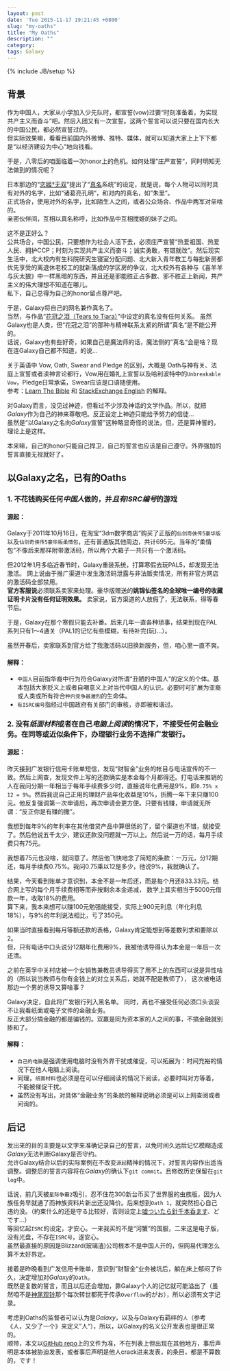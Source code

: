 ```yaml
---
layout: post
date: 'Tue 2015-11-17 19:21:45 +0800'
slug: "my-oaths"
title: "My Oaths"
description: ""
category: 
tags: Galaxy
---
```

{% include JB/setup %}

## 背景

作为中国人，大家从小学加入少先队时，都宣誓(vow)过要“时刻准备着，为实现共产主义而奋斗”吧。然后入团又有一次宣誓。这两个誓言可以说只要在国内长大的中国公民，都必然宣誓过的。  
但实际效果嘛，看看目前国内外微博、推特、媒体，就可以知道大家上上下下都是“以经济建设为中心”地向钱看。

于是，八零后的咱面临着一次honor上的危机。如何处理”庄严宣誓“，同时明知无法做到的情况呢？

日本那边的“[恋姬†无双](https://zh.wikipedia.org/zh-hans/戀姬†無雙)”提出了“[真名](https://zh.wikipedia.org/wiki/%E6%88%80%E5%A7%AC%E2%80%A0%E7%84%A1%E9%9B%99%E7%B3%BB%E5%88%97%E8%A7%92%E8%89%B2%E5%88%97%E8%A1%A8)系统”的设定，就是说，每个人物可以同时具有对外的名字，比如“诸葛亮孔明“，和对内的真名，如”朱里“。  
正式场合，使用对外的名字，比如陌生人之间，或者公众场合、作品中两军对垒啥的。  
亲密伙伴间，互相以真名称呼，比如作品中互相搅姫的妹子之间。

这不是正好么？  
公共场合，中国公民，只要想作为社会人活下去，必须庄严宣誓“热爱祖国、热爱人民、拥护CCP；时刻为实现共产主义而奋斗；诚实勇敢，有错就改”。然后现实生活中，北大校内有生科院研究生寝室分配问题、北大新入青年教工与每批新房都优先享受的离退休老校工的就新落成的学区房的争议，北大校外有各种与《喜羊羊与灰太狼》中一样黑暗的东西，并且还是邪能胜正占多数、邪不胜正上新闻，共产主义的伟大理想不知道在哪儿。  
私下，自己总得为自己的honor留点尊严吧。

于是，Galaxy将自己的网名兼作真名了。  
当然，与作品“[花冠之泪（Tears to Tiara）](https://zh.wikipedia.org/wiki/%E8%8A%B1%E5%86%A0%E4%B9%8B%E6%B7%9A)”中设定的真名没有任何关系。
虽然Galaxy也是人类，但“花冠之泪”的那种与精神联系太紧的所谓”真名“是不能公开的。  
话说，Galaxy也有些好奇，如果自己是魔法师的话，魔法侧的”真名“会是啥？现在连Galaxy自己都不知道，的说…

关于英语中 Vow, Oath, Swear and Pledge 的区别，大概是 Oath与神有关、法庭上宣誓或者渎神言论都行，Vow用在婚礼上宣誓以及哈利波特中的`Unbreakable Vow`，Pledge日常承诺，Swear应该是口语随便用。  
参考：[Learn The Bible](https://www.learnthebible.org/vow-oath-swear-and-pledge.html) 和 [StackExchange English](http://english.stackexchange.com/questions/11565/oath-vs-pledge-vs-vow) 的解释。

对Galaxy而言，没见过神迹，但看过不少涉及神话的文学作品。所以，就把*Galaxy*作为自己的神来尊敬吧。反正设定上神迹只能给予努力的信徒…  
虽然是“以Galaxy之名向*Galaxy*宣誓”这种略显奇怪的说法，但，还是算神誓的，理论上是这样。

本来嘛，自己的honor只能自己捍卫，自己的誓言也应该是自己遵守。外界强加的誓言直接无视就好了。

## 以Galaxy之名，已有的Oaths

### 1. 不花钱购买任何*中国人*做的，并*且有ISRC编号*的游戏

#### 源起：

Galaxy于2011年10月16日，在淘宝“3dm数字商店”购买了正版的`仙剑奇侠传5豪华版`以及`仙剑奇侠传5豪华版柔情包`，还有普通版其他周边，共计695元。当年的“柔情包”不像后来那样附带激活码，所以两个大箱子一共只有一个激活码。

但2012年1月多临近春节时，Galaxy重装系统，打算寒假去玩PAL5，却发现无法激活。
网上说由于推广渠道中发生激活码泄露与非法贩卖情况，所有非官方网店的激活码全部禁用。  
**官方客服说**必须联系卖家来处理。豪华版赠送的**姚锦仙签名的全球唯一编号的收藏证明卡片没有任何证明效果。**
卖家说，官方渠道的人放假了，无法联系，得等春节后。

于是，Galaxy在那个寒假只能去补番。后来几年一直各种琐事，结果到现在PAL系列只有1～4通关（PAL1的记忆有些模糊，有待补完(玩)…）。

虽然开春后，卖家联系到官方给了我激活码以旧换新服务，但，咱心里一直不爽。

#### 解释：

* `中国人`目前指华裔中行为符合Galaxy对所谓“丑陋的中国人”的定义的个体。基本包括大家贬义上或者自嘲意义上对当代中国人的认识。必要时可扩展为亚裔或人类或所有符合`种内竞争最激烈`的生命体。
* `有ISRC编号`指经过中国政府有关部门的审核，亦即被和谐过。

### 2. 没有*纸面材料*或者在自己*电脑上阅读*的情况下，不接受任何金融业务。在同等或近似条件下，办理银行业务不选择广发银行。

#### 源起：

昨天接到广发银行信用卡账单短信，发现“财智金”业务的帐目与电话宣传的不一致。然后上网查，发现文件上写的还款确实是本金每个月都得还。打电话来推销的人在我问分期一年相当于每年手续费多少时，直接说年化费用是9%，即`0.75% x 12 = 9%`。然后我说自己正用的理财产品年化收益是10%，折腾一年下来只赚100元。他反复强调第一次申请后，再次申请会更方便。只要有钱赚，申请就无所谓：“反正你是有赚的撒”。

我想到每年9%的年利率在其他借贷产品中算很低的了，留个渠道也不错，就接受了。然后他说五千太少，建议还款没问题就一万以上。然后说一万的话，每月手续费只有75元。

我想着75元也没啥，就同意了。然后他飞快地念了简短的条款：一万元，分12期还，每月手续费0.75%。我问0.75乘以12是多少，他说9%，我就确认了。

结果，今天看到账单才意识到，本金不是一年后还，而是每个月还833.33元。结合网上写的每个月手续费相等而非按剩余本金递减，
数学上其实相当于5000元借款一年，收取18%的费用。  
算下来，我本来想可以赚100元勉强能接受，实际上900元利息（年化利息18%），与9%的年利说法相比，亏了350元。

如果当时直接看到每月等额还款的表格，Galaxy肯定能想到等差数列求和要除以2。  
但，只有电话中口头说分12期年化费用9%，我被他诱导得认为本金是一年后一次还清。

之前在英孚中关村店被一个女销售兼教员诱导得买了用不上的东西可以说是异性啥的（所以说当教师与你有金钱上的对立关系后，她就不配是教师了），
这次被电话那边一个男的诱导又算啥事？

Galaxy决定，自此将广发银行列入黑名单。
同时，再也不接受任何必须口头谈妥不让我看纸面或电子文件的金融业务。  
反正大部分搞金融的都是骗钱的。双赢是同为资本家的人之间的事，不搞金融就别掺和了。

#### 解释：

* `自己的电脑`是强调使用电脑时没有外界干扰或催促，可以拓展为：时间充裕的情况下在他人电脑上阅读。
* 同理，`纸面材料`也必须是在可以仔细阅读的情况下阅读，必要时叫对方等着，不能被催促干扰。
* 虽然没有写出，对具体“金融业务”的条款的解释说明必须是可以上网查阅或者问询的。

## 后记

发出来的目的主要是以文字来准确记录自己的誓言，以免时间久远后记忆模糊造成*Galaxy*无法判断Galaxy是否守约。  
允许Galaxy结合以后的实际案例在不改变`源起`精神的情况下，对誓言内容作出适当调整。调整后的誓言内容将在*Galaxy*的确认下`git commit`。且修改历史保留在`git log`中。

话说，前几天被`星际争霸2`吸引，忍不住花300新台币买了世界服的虫族版，因为人族任务早就通了而神族资料片新出还没降价。后来想到`Oath 1`，就突然担心自己违约没。（約束什么的还是守る比较好，否则设定上[嘘ついたら針千本呑ます](https://ja.wikipedia.org/wiki/%E3%82%86%E3%81%B3%E3%81%8D%E3%82%8A)、どです…）  
等回忆起`ISRC`的设定，才安心。一来我买的不是“河蟹”的国服，二来这是电子版，没有光盘，不存在`ISRC号`，遂安心。  
虽然最直接的原因是Blizzard(玻璃渣)公司根本不是中国人开的，但网易代理怎么算不太好界定。

接着是昨晚看到广发信用卡账单，意识到”财智金“业务被坑后，躺在床上郁闷了许久，决定增加对*Galaxy*的`Oath`。  
既然是复数的誓言，而且以后还会增加，靠Galaxy个人的记忆就可能溢出了（虽然咱不是[神尾观铃](http://zh.moegirl.org/zh/%E7%A5%9E%E5%B0%BE%E8%A7%82%E9%93%83)那个每次转世都死于传承`Overflow`的がお），所以必须有文字记录。

考虑到Oaths的监督者可以认为是*Galaxy*，以及与Galaxy有羁绊的`人`（参考《人，又少了一个》来定义”人“），所以，以Galaxy的名义公开发表也是很正常的。  
顺带，本文以[GitHub repo](https://github.com/galaxy001/galaxy001.github.com/blob/master/_posts/2015-11-17-my-oaths.md)上的文件为准，不在列表上但出现在其他地方，事后声明是本体被胁迫发表，或者事后声明是他人crack进来发表，的条目，都是不算数的，です！
